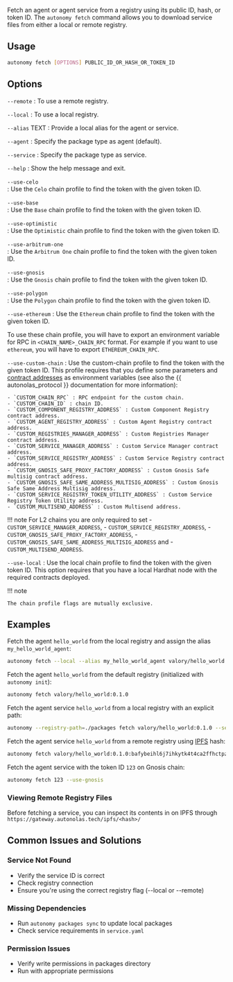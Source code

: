 Fetch an agent or agent service from a registry using its public ID, hash, or token ID.
The `autonomy fetch` command allows you to download service files from either a local or remote registry.

## Usage
```bash
autonomy fetch [OPTIONS] PUBLIC_ID_OR_HASH_OR_TOKEN_ID
```

## Options

`--remote`
:   To use a remote registry.

`--local`
:   To use a local registry.

`--alias` TEXT
:   Provide a local alias for the agent or service.

`--agent`
:   Specify the package type as agent (default).

`--service`
:   Specify the package type as service.

`--help`
:   Show the help message and exit.

`--use-celo`                      
:   Use the `Celo` chain profile to find the token with the given token ID.

`--use-base`                      
:   Use the `Base` chain profile to find the token with the given token ID.

`--use-optimistic`                
:   Use the `Optimistic` chain profile to find the token with the given token ID.

`--use-arbitrum-one`              
:   Use the `Arbitrum One` chain profile to find the token with the given token ID.

`--use-gnosis`                    
:   Use the `Gnosis` chain profile to find the token with the given token ID.

`--use-polygon`                   
:   Use the `Polygon` chain profile to find the token with the given token ID.

`--use-ethereum`
:   Use the `Ethereum` chain profile to find the token with the given token ID.

To use these chain profile, you will have to export an environment variable for RPC in `<CHAIN_NAME>_CHAIN_RPC` format. For example if you want to use `ethereum`, you will have to export `ETHEREUM_CHAIN_RPC`.

`--use-custom-chain`
: Use the custom-chain profile to find the token with the given token ID. This profile requires that you define some parameters and [contract addresses](../on_chain_addresses.md) as environment variables (see also the {{ autonolas_protocol }} documentation for more information):

    - `CUSTOM_CHAIN_RPC` : RPC endpoint for the custom chain.
    - `CUSTOM_CHAIN_ID` : chain ID.
    - `CUSTOM_COMPONENT_REGISTRY_ADDRESS` : Custom Component Registry contract address.
    - `CUSTOM_AGENT_REGISTRY_ADDRESS` : Custom Agent Registry contract address.
    - `CUSTOM_REGISTRIES_MANAGER_ADDRESS` : Custom Registries Manager contract address.
    - `CUSTOM_SERVICE_MANAGER_ADDRESS` : Custom Service Manager contract address.
    - `CUSTOM_SERVICE_REGISTRY_ADDRESS` : Custom Service Registry contract address.
    - `CUSTOM_GNOSIS_SAFE_PROXY_FACTORY_ADDRESS` : Custom Gnosis Safe multisig contract address.
    - `CUSTOM_GNOSIS_SAFE_SAME_ADDRESS_MULTISIG_ADDRESS` : Custom Gnosis Safe Same Address Multisig address.
    - `CUSTOM_SERVICE_REGISTRY_TOKEN_UTILITY_ADDRESS` : Custom Service Registry Token Utility address.
    - `CUSTOM_MULTISEND_ADDRESS` : Custom Multisend address.

!!! note
    For L2 chains you are only required to set
    - `CUSTOM_SERVICE_MANAGER_ADDRESS`,
    - `CUSTOM_SERVICE_REGISTRY_ADDRESS`,
    - `CUSTOM_GNOSIS_SAFE_PROXY_FACTORY_ADDRESS`,
    - `CUSTOM_GNOSIS_SAFE_SAME_ADDRESS_MULTISIG_ADDRESS` and
    - `CUSTOM_MULTISEND_ADDRESS`.

`--use-local`
: Use the local chain profile to find the token with the given token ID. This option requires that you have a local Hardhat node with the required contracts deployed.

!!! note

    The chain profile flags are mutually exclusive.


## Examples
Fetch the agent `hello_world` from the local registry and assign the alias `my_hello_world_agent`:
```bash
autonomy fetch --local --alias my_hello_world_agent valory/hello_world:0.1.0
```

Fetch the agent `hello_world` from the default registry (initialized with `autonomy init`):
```bash
autonomy fetch valory/hello_world:0.1.0
```

Fetch the agent service `hello_world` from a local registry with an explicit path:
```bash
autonomy --registry-path=./packages fetch valory/hello_world:0.1.0 --service --local
```

Fetch the agent service `hello_world` from a remote registry using [IPFS](https://ipfs.io) hash:
```bash
autonomy fetch valory/hello_world:0.1.0:bafybeihl6j7ihkytk4t4ca2ffhctpzydwi6r4a354ubjasttuv2pw4oaci --service --remote
```

Fetch the agent service with the token ID `123` on Gnosis chain:
```bash
autonomy fetch 123 --use-gnosis
```

### Viewing Remote Registry Files

Before fetching a service, you can inspect its contents in on IPFS through `https://gateway.autonolas.tech/ipfs/<hash>/`

## Common Issues and Solutions

### Service Not Found
- Verify the service ID is correct
- Check registry connection
- Ensure you're using the correct registry flag (--local or --remote)

### Missing Dependencies
- Run `autonomy packages sync` to update local packages
- Check service requirements in `service.yaml`

### Permission Issues
- Verify write permissions in packages directory
- Run with appropriate permissions